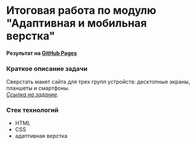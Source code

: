 # Итоговая работа по модулю "Адаптивная и мобильная верстка"
#### Результат на [GitHub Pages](https://elenakoch122.github.io/mq-37_diploma-Kochegarova/)  
### Краткое описание задачи
Сверстать макет сайта для трех групп устройств: десктопные экраны, планшеты и смартфоны.  
*[Ссылка на задание](https://github.com/netology-code/mq-diploma).*
### Стек технологий
- HTML
- CSS
- адаптивная верстка
